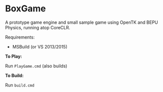 # BoxGame
A prototype game engine and small sample game using OpenTK and BEPU Physics, running atop CoreCLR.

Requirements:

* MSBuild (or VS 2013/2015)

**To Play:**

Run `PlayGame.cmd` (also builds)

**To Build:**

  Run `build.cmd`
